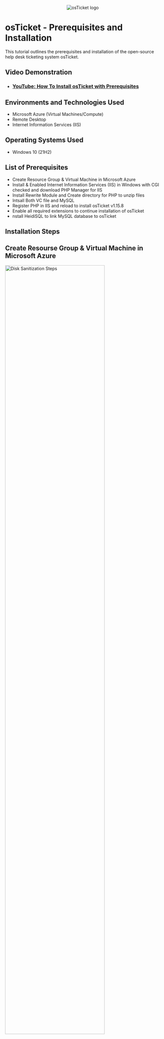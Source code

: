 <p align="center">
<img src="https://i.imgur.com/Clzj7Xs.png" alt="osTicket logo"/>
</p>

<h1>osTicket - Prerequisites and Installation</h1>
This tutorial outlines the prerequisites and installation of the open-source help desk ticketing system osTicket.<br />


<h2>Video Demonstration</h2>

- ### [YouTube: How To Install osTicket with Prerequisites](https://www.youtube.com)

<h2>Environments and Technologies Used</h2>

- Microsoft Azure (Virtual Machines/Compute)
- Remote Desktop
- Internet Information Services (IIS)

<h2>Operating Systems Used </h2>

- Windows 10</b> (21H2)

<h2>List of Prerequisites</h2>

- Create Resource Group & Virtual Machine in Microsoft Azure
- Install & Enabled Internet Information Services (IIS) in Windows with CGI checked and download PHP Manager for IIS
- Install Rewrite Module and Create directory for PHP to unzip files
- Intsall Both VC file and MySQL
- Register PHP in IIS and reload to install osTicket v1.15.8
- Enable all required extensions to continue installation of osTicket
- nstall HeidiSQL to link MySQL database to osTicket

<h2>Installation Steps</h2>

<h2>Create Resourse Group & Virtual Machine in Microsoft Azure</h2>

<p>
<img src="https://i.imgur.com/t2zDBia.png" height="80%" width="80%" alt="Disk Sanitization Steps"/>
</p>
<p>
First, you must create a Resource Group in Azure and then the virtual machine that will be inside of the resource group. Next you want to name your virtual machine, choose the region, and select the operating system that you want to use.
</p>
<br />

<h2>Install and Enable Internet Information Services (IIS) in Windows with CGI </h2>
<p>
<img src="https://i.imgur.com/MxPyHES.png" height="80%" width="80%" alt="Disk Sanitization Steps"/>
</p>
<p>
After setting up the virtual machine, go to the virtual machine that you created and copy the Public IP address to login to a remote desktop connection (use the username and password created, when creating your virtual machine). Once you have logged into the remote desktop connection, go to the control panel, select Programs and Turn on or off Windows features and select the following to enable IIS with CGI on Windows 10. IIS with CGI is required to have the osTicket system installed on your virtual machine.
</p>
<br />
<h2>Download and Install PHP Manager for IIS, Rewrite Module, and create the directory C:\PHP</h2>
<p>
<img src="https://i.imgur.com/Xn8Wfw5.png" height="80%" width="80%" alt="Disk Sanitization Steps"/>
</p>
<p>
After enabling CGI, install PHP Manager for IIS and the Rewrite Module to your virtual machine. Next you want to create a PHP folder in the windows directory (C:).
</p>
<br />
<h2>Download and unzip PHP 7.3.8 in PHP folder </h2>
<p>
<img src="https://i.imgur.com/U8k2kuk.png" height="90%" width="90%" alt="Disk Sanitization Steps"/>
</p>
<p>
Download and extract all PHP files in to the previously created PHP folder under C:.
</p>
<br />
<h2>Download and install VC_redist and MySQL </h2>
<p>
<img src="https://i.imgur.com/EbyvS5F.png" height="80%" width="80%" alt="Disk Sanitization Steps"/>
</p>
<p>
Download and install Microsoft Visual C++ and MYSQL. Ensure that MySQL is downloaded for a "Typical Setup" and Launch Configuration Wizard (after install) is checked. Continue to install as Standard Configuration, select Install as a Windows service and add a password for MySQL .
</p>
<br />
<h2>Open IIS as an Admin and Register PHP in IIS </h2>
<p>
<img src="https://i.imgur.com/KdMo93q.png" height="80%" width="80%" alt="Disk Sanitization Steps"/>
</p>
<p>
After installing all of the required files, open IIS and run IIS as an Administrator and register PHP in IIS. Double-click on PHP --> Click on Register PHP new version. Follow the sequence in the C:\ directory, PHP -> php.cgi.exe. Once PHP has been registered make sure to restart the server, by clicking "Restart Server".
</p>
<br />
<h2>Reload IIS and Install osTicket </h2>
<p>
<img src="https://i.imgur.com/TT8okiI.png" height="80%" width="80%" alt="Disk Sanitization Steps"/>
</p>
<p>
After restarting the server, Install the osTicket file from the installation folder. Extract and copy the "upload folder" to c:\inetpub\wwwroot (simply dragging and dropping the file and renaming it "osTicket")
</p>
<br />
<h2>Reload IIS and Browse to *:80 to review what extensions need to be enabled </h2>
<p>
<img src="https://imgur.com/LLuHhla.png" height="9%" width="90%" alt="Disk Sanitization Steps"/>
</p>
<p>
Reopen IIS, Go to sites, default, osTicket and click on "Browse *:80" to open osTicket in a web browser.
</p>
<br />
<h2>Enabled extensions in IIS</h2>
<p>
<img src="https://imgur.com/2IQ6WR2.png" height="80%" width="80%" alt="Disk Sanitization Steps"/>
</p>
<p>
Go to IIS, sites, Defualt, osTicket, double click PHP Manager, click on Enable or Disable an extension. Enable the following extensions: php_imap.dll, php_intl.dll, php_opcache.dll and observe the changes in the osTicket site on the web browser
</p>
<br />

<h2>Rename: ost-config in PHP folder </h2>
<p>
<img src="https://imgur.com/F7El4Yy.png" height="80%" width="80%" alt="Disk Sanitization Steps"/>
</p>
<p>
Go into file explorer and remove sample from "ost-sampleconfig.php by following C:\inetpub\wwwroot\osTicket\include\ost-sampleconfig.php. Rename the file to "ost-config.php
</p>
<br />

<h2>Assign Permissions in ost-config.php and continue to setup osTicket </h2>
<p>
<img src="https://imgur.com/8ax66cQ.png" height="80%" width="80%" alt="Disk Sanitization Steps"/>
</p>
<p>
Go to ost-config.php, right click, select properties, select security, and select advanced. Click on everyone, click on edit, and change to only read and read and view
</p>
<br />

<h2>Download and install HeidiSQL and continue to setup osTicket in the browser </h2>
<p>
<img src="https://imgur.com/R59XQRu.png" height="80%" width="80%" alt="Disk Sanitization Steps"/>
</p>
<p>
Download and install HeidiSQL. Add in password from MySQL setup to connect the database. Once, connected to the database, continue to fill out the following information for osTicket in the web browser and click "Install Now"
</p>
<br />

<h2>Clean Up</h2>
<p>
<img src="https://imgur.com/yRw4fvm.png" height="80%" width="80%" alt="Disk Sanitization Steps"/>
</p>
<p>
Delete "setup" folder in osTicket file and Set permissions to Read only in ost-config.php
</p>
<br />

<p>
<img src="https://i.imgur.com/DJmEXEB.png" height="80%" width="80%" alt="Disk Sanitization Steps"/>
</p>
<p>
Lorem ipsum dolor sit amet, consectetur adipiscing elit, sed do eiusmod tempor incididunt ut labore et dolore magna aliqua. Ut enim ad minim veniam, quis nostrud exercitation ullamco laboris nisi ut aliquip ex ea commodo consequat. Duis aute irure dolor in reprehenderit in voluptate velit esse cillum dolore eu fugiat nulla pariatur.
</p>
<br />

